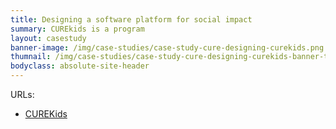 ```yaml
---
title: Designing a software platform for social impact
summary: CUREkids is a program
layout: casestudy
banner-image: /img/case-studies/case-study-cure-designing-curekids.png
thumnail: /img/case-studies/case-study-cure-designing-curekids-banner-thumbnail.png
bodyclass: absolute-site-header
---
```


URLs:
- [CUREKids](https://cure.org/curekids/?country=kenya#updates)

